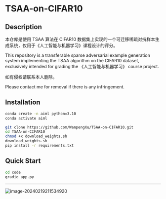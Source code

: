 # TSAA-on-CIFAR10

## Description

本仓库是使用 TSAA 算法在 CIFAR10 数据集上实现的一个可迁移稀疏对抗样本生成系统，仅用于《人工智能与机器学习》课程设计的评分。

This repository is a transferable sparse adversarial example generation system implementing the TSAA algorithm on the CIFAR10 dataset, exclusively intended for grading the 《人工智能与机器学习》 course project. 

如有侵权请联系本人删除。

Please contact me for removal if there is any infringement.

## Installation

```bash
conda create -n aiml python=3.10
conda activate aiml

git clone https://github.com/WanpengXu/TSAA-on-CIFAR10.git
cd TSAA-on-CIFAR10
chmod +x download_weights.sh
download_weights.sh
pip install -r requirements.txt
```

## Quick Start

```bash
cd code
gradio app.py
```

---

![image-20240219211534920](https://testingcf.jsdelivr.net/gh/WanpengXu/myPicGo/img/ms20240219211537012.png)
